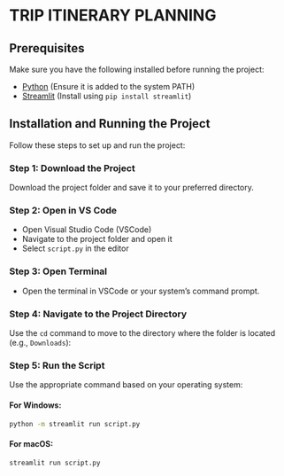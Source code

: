 # TRIP ITINERARY PLANNING

## Prerequisites
Make sure you have the following installed before running the project:
- [Python](https://www.python.org/downloads/) (Ensure it is added to the system PATH)
- [Streamlit](https://streamlit.io/) (Install using `pip install streamlit`)

## Installation and Running the Project

Follow these steps to set up and run the project:

### Step 1: Download the Project
Download the project folder and save it to your preferred directory.

### Step 2: Open in VS Code
- Open Visual Studio Code (VSCode)
- Navigate to the project folder and open it
- Select `script.py` in the editor

### Step 3: Open Terminal
- Open the terminal in VSCode or your system’s command prompt.

### Step 4: Navigate to the Project Directory
Use the `cd` command to move to the directory where the folder is located (e.g., `Downloads`):

### Step 5: Run the Script
Use the appropriate command based on your operating system:

#### For Windows:
```sh
python -m streamlit run script.py
```

#### For macOS:
```sh
streamlit run script.py
```


